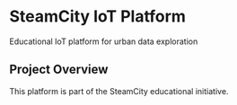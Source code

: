 # SteamCity IoT Platform

Educational IoT platform for urban data exploration

## Project Overview
This platform is part of the SteamCity educational initiative.

